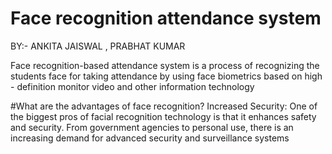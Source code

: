 # Face recognition attendance system
BY:- ANKITA JAISWAL , PRABHAT KUMAR

Face recognition-based attendance system is a process of recognizing the students face for taking attendance by using face biometrics based on high - definition monitor video and other information technology

#What are the advantages of face recognition?
Increased Security: One of the biggest pros of facial recognition technology is that it enhances safety and security. From government agencies to personal use, there is an increasing demand for advanced security and surveillance systems
